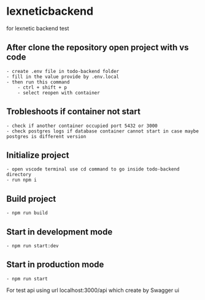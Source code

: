 # lexneticbackend
for lexnetic backend test

## After clone the repository open project with vs code
    - create .env file in todo-backend folder
    - fill in the value provide by .env.local
    - then run this command
        - ctrl + shift + p
        - select reopen with container

## Trobleshoots if container not start
    - check if another container occupied port 5432 or 3000
    - check postgres logs if database container cannot start in case maybe postgres is different version

## Initialize project
    - open vscode terminal use cd command to go inside todo-backend directory
    - run npm i

## Build project
    - npm run build

## Start in development mode
    - npm run start:dev

## Start in production mode
    - npm run start

For test api using url localhost:3000/api which create by Swagger ui
